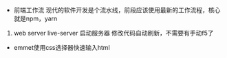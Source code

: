 - 前端工作流
现代的软件开发是个流水线，前段应该使用最新的工作流程，核心就是npm，yarn
1. web server 
live-server  启动服务器
修改代码自动刷新，不需要有手动f5了

- emmet使用css选择器快速输入html

